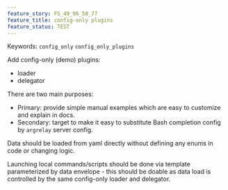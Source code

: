 ```yaml
---
feature_story: FS_49_96_50_77
feature_title: config-only plugins
feature_status: TEST
---
```


Keywords: `config_only` `config_only_plugins`

Add config-only (demo) plugins:
*   loader
*   delegator

There are two main purposes:
*   Primary: provide simple manual examples which are easy to customize and explain in docs.
*   Secondary: target to make it easy to substitute Bash completion config by `argrelay` server config.

Data should be loaded from yaml directly without defining any enums in code or changing logic.

Launching local commands/scripts should be done via template parameterized by data envelope -
this should be doable as data load is controlled by the same config-only loader and delegator.
